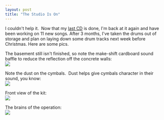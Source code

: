 ```yaml
---
layout: post
title: "The Studio Is On"
---
```


<p>I couldn't help it.&nbsp; Now that my <a href="http://kindohm.com/archive/2004/12/12/180.aspx" target="_blank">last CD</a> is done, I'm back at it again and have been working on 11 new songs. After 3 months, I've taken the drums out of storage and plan on laying down some drum tracks next week before Christmas. Here are some pics.&nbsp; </p>
<p>The basement still isn't finished, so note the make-shift cardboard sound baffle to reduce the reflection off the concrete walls:<br/><img src="http://www.kindohm.com/images/studio01.jpg" border="0"></p>
<p>Note the dust on the cymbals.&nbsp; Dust helps give cymbals character in their sound, you know:<br/><img src="http://www.kindohm.com/images/studio02.jpg" border="0"></p>
<p>Front view of the kit:<br/><img src="http://www.kindohm.com/images/studio03.jpg" border="0"></p>
<p>The brains of the operation:<br/><img src="http://www.kindohm.com/images/studio04.jpg" border="0"></p>
 
